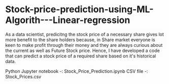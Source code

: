 # Stock-price-prediction-using-ML-Algorith---Linear-regression

As a data scientist, predicitng the stock price of a necessary share gives lot more benefit to the share holders because, in Share market everyone is keen to make profit through their money and they are always curious about the current as well as Future Stock price.
Hence, I have developed a code that can predict a stock price of a required share based on it's historical data.

Python Jupyter notebook -: Stock_Price_Prediction.ipynb
CSV file -: Stock_Prices.csv
